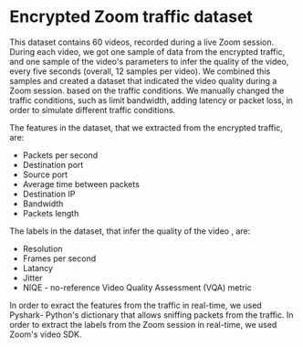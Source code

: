 # Encrypted Zoom traffic dataset


This dataset contains 60 videos, recorded during a live Zoom session.
During each video, we got one sample of data from the encrypted traffic, and one sample of the video's parameters to infer the quality of the video, every five seconds (overall, 12 samples per video).
We combined this samples and created a dataset that indicated the video quality during a Zoom session. based on the traffic conditions.
We manually changed the traffic conditions, such as limit bandwidth, adding latency or packet loss, in order to simulate different traffic conditions.

The features in the dataset, that we extracted from the encrypted traffic, are:
- Packets per second
- Destination port
- Source port
- Average time between packets
- Destination IP
- Bandwidth
- Packets length

The labels in the dataset, that infer the quality of the video , are:
- Resolution
- Frames per second
- Latancy
- Jitter
- NIQE -  no-reference Video Quality Assessment (VQA) metric

In order to exract the features from the traffic in real-time, we used Pyshark- Python's dictionary that allows sniffing packets from the traffic.
In order to extract the labels from the Zoom session in real-time, we used Zoom's video SDK.

